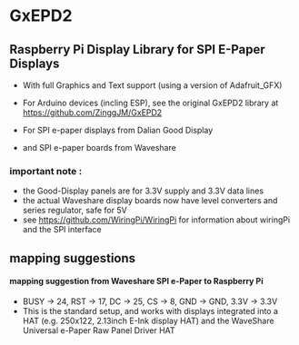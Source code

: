 # GxEPD2
## Raspberry Pi Display Library for SPI E-Paper Displays

- With full Graphics and Text support (using a version of Adafruit_GFX)
- For Arduino devices (incling ESP), see the original GxEPD2 library at https://github.com/ZinggJM/GxEPD2

- For SPI e-paper displays from Dalian Good Display 
- and SPI e-paper boards from Waveshare

### important note :
- the Good-Display panels are for 3.3V supply and 3.3V data lines
- the actual Waveshare display boards now have level converters and series regulator, safe for 5V
- see https://github.com/WiringPi/WiringPi for information about wiringPi and the SPI interface

## mapping suggestions

#### mapping suggestion from Waveshare SPI e-Paper to Raspberry Pi
- BUSY -> 24, RST -> 17, DC -> 25, CS -> 8, GND -> GND, 3.3V -> 3.3V
- This is the standard setup, and works with displays integrated into a HAT (e.g. 250x122, 2.13inch E-Ink display HAT) and the WaveShare Universal e-Paper Raw Panel Driver HAT
